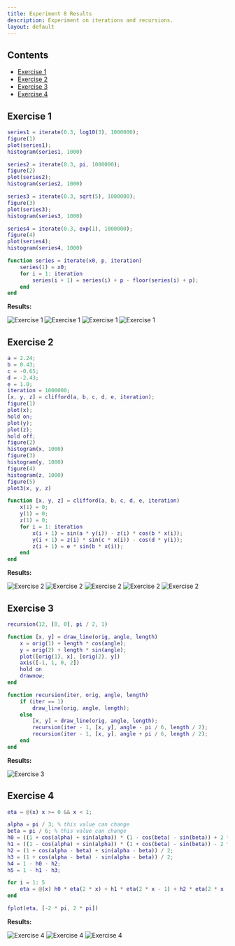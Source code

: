 ```yaml
---
title: Experiment 8 Results
description: Experiment on iterations and recursions.
layout: default
---
```


## Contents
* [Exercise 1](#exercise-1)
* [Exercise 2](#exercise-2)
* [Exercise 3](#exercise-3)
* [Exercise 4](#exercise-4)

## Exercise 1
```matlab
series1 = iterate(0.3, log10(3), 1000000);
figure(1)
plot(series1);
histogram(series1, 1000)

series2 = iterate(0.3, pi, 1000000);
figure(2)
plot(series2);
histogram(series2, 1000)

series3 = iterate(0.3, sqrt(5), 1000000);
figure(3)
plot(series3);
histogram(series3, 1000)

series4 = iterate(0.3, exp(1), 1000000);
figure(4)
plot(series4);
histogram(series4, 1000)

function series = iterate(x0, p, iteration)
    series(1) = x0;
    for i = 1: iteration
        series(i + 1) = series(i) + p - floor(series(i) + p);
    end
end
```

**Results:**

![Exercise 1](experiment8_01.png)
![Exercise 1](experiment8_02.png)
![Exercise 1](experiment8_03.png)
![Exercise 1](experiment8_04.png)

## Exercise 2
```matlab
a = 2.24;
b = 0.43;
c = -0.65;
d = -2.43;
e = 1.0;
iteration = 1000000;
[x, y, z] = clifford(a, b, c, d, e, iteration);
figure(1)
plot(x);
hold on;
plot(y);
plot(z);
hold off;
figure(2)
histogram(x, 1000)
figure(3)
histogram(y, 1000)
figure(4)
histogram(z, 1000)
figure(5)
plot3(x, y, z)

function [x, y, z] = clifford(a, b, c, d, e, iteration)
    x(1) = 0; 
    y(1) = 0; 
    z(1) = 0;
    for i = 1: iteration
        x(i + 1) = sin(a * y(i)) - z(i) * cos(b * x(i));
        y(i + 1) = z(i) * sin(c * x(i)) - cos(d * y(i));
        z(i + 1) = e * sin(b * x(i));
    end
end
```

**Results:**

![Exercise 2](experiment8_05.png)
![Exercise 2](experiment8_06.png)
![Exercise 2](experiment8_07.png)
![Exercise 2](experiment8_08.png)
![Exercise 2](experiment8_09.png)

## Exercise 3
```matlab
recursion(12, [0, 0], pi / 2, 1)

function [x, y] = draw_line(orig, angle, length)
    x = orig(1) + length * cos(angle);
    y = orig(2) + length * sin(angle);
    plot([orig(1), x], [orig(2), y])
    axis([-1, 1, 0, 2])
    hold on
    drawnow;
end

function recursion(iter, orig, angle, length)
    if (iter == 1)
        draw_line(orig, angle, length);
    else
        [x, y] = draw_line(orig, angle, length);
        recursion(iter - 1, [x, y], angle - pi / 6, length / 2);
        recursion(iter - 1, [x, y], angle + pi / 6, length / 2);
    end
end
```

**Results:**

![Exercise 3](experiment8_10.png)

## Exercise 4
```matlab
eta = @(x) x >= 0 && x < 1;

alpha = pi / 3; % this value can change
beta = pi / 6; % this value can change
h0 = ((1 + cos(alpha) + sin(alpha)) * (1 - cos(beta) - sin(beta)) + 2 * sin(beta) * cos(alpha)) / 4;
h1 = ((1 - cos(alpha) + sin(alpha)) * (1 + cos(beta) - sin(beta)) - 2 * sin(beta) * cos(alpha)) / 4;
h2 = (1 + cos(alpha - beta) + sin(alpha - beta)) / 2;
h3 = (1 + cos(alpha - beta) - sin(alpha - beta)) / 2;
h4 = 1 - h0 - h2;
h5 = 1 - h1 - h3;

for i = 1: 5
    eta = @(x) h0 * eta(2 * x) + h1 * eta(2 * x - 1) + h2 * eta(2 * x - 2) + h3 * eta(2 * x - 3) + h4 * eta(2 * x - 4) + h5 * eta(2 * x - 5);
end

fplot(eta, [-2 * pi, 2 * pi])
```

**Results:**

![Exercise 4](experiment8_11.png)
![Exercise 4](experiment8_12.png)
![Exercise 4](experiment8_13.png)